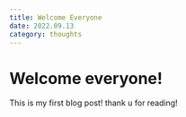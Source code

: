 ```yaml
---
title: Welcome Everyone
date: 2022.09.13
category: thoughts
---
```


# Welcome everyone!

This is my first blog post!
thank u for reading!
